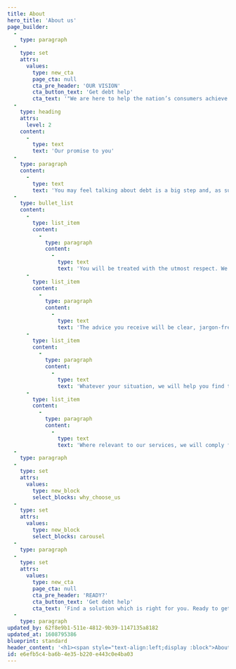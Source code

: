 ```yaml
---
title: About
hero_title: 'About us'
page_builder:
  -
    type: paragraph
  -
    type: set
    attrs:
      values:
        type: new_cta
        page_cta: null
        cta_pre_header: 'OUR VISION'
        cta_button_text: 'Get debt help'
        cta_text: '"We are here to help the nation’s consumers achieve a better life tackling the stress of debts"'
  -
    type: heading
    attrs:
      level: 2
    content:
      -
        type: text
        text: 'Our promise to you'
  -
    type: paragraph
    content:
      -
        type: text
        text: 'You may feel talking about debt is a big step and, as such, by confiding in us we make the following promise to you:'
  -
    type: bullet_list
    content:
      -
        type: list_item
        content:
          -
            type: paragraph
            content:
              -
                type: text
                text: 'You will be treated with the utmost respect. We won’t judge you, patronise, or lecture;'
      -
        type: list_item
        content:
          -
            type: paragraph
            content:
              -
                type: text
                text: 'The advice you receive will be clear, jargon-free, and confidential;'
      -
        type: list_item
        content:
          -
            type: paragraph
            content:
              -
                type: text
                text: 'Whatever your situation, we will help you find the best solution possible;'
      -
        type: list_item
        content:
          -
            type: paragraph
            content:
              -
                type: text
                text: 'Where relevant to our services, we will comply fully with all laws, regulations, and statutory standards.'
  -
    type: paragraph
  -
    type: set
    attrs:
      values:
        type: new_block
        select_blocks: why_choose_us
  -
    type: set
    attrs:
      values:
        type: new_block
        select_blocks: carousel
  -
    type: paragraph
  -
    type: set
    attrs:
      values:
        type: new_cta
        page_cta: null
        cta_pre_header: 'READY?'
        cta_button_text: 'Get debt help'
        cta_text: 'Find a solution which is right for you. Ready to get started?'
  -
    type: paragraph
updated_by: 62f8e9b1-511e-4812-9b39-1147135a8182
updated_at: 1608795386
blueprint: standard
header_content: '<h1><span style="text-align:left;display :block">About us</span></h1><p><span style="text-align:left;display :block">We have the experience and the skills necessary to help you deal with your debts. Part of a group of companies which have been operating since 2006, we speak without jargon, are open, honest and helpful.</span></p><p><span style="text-align:left;display :block">Located in Manchester, all our expert advisors are based in the UK and available to conduct a review of your circumstances without a prior appointment.</span></p><p><span style="text-align:left;display :block">Over the years, they have listened to every story and heard every situation. They realise the damage and stress which debt causes to people and want to help reduce the pressure. By getting in touch with them for a no-obligation chat about your finances, you can also start experiencing what it&rsquo;s like to have relief from debt</span><span style="text-align:center;display :block">.</span><code>&lt;h1&gt;Hello&lt;h1&gt;</code></p>'
id: e6efb5c4-ba6b-4e35-b220-e443c0e4ba03
---
```

